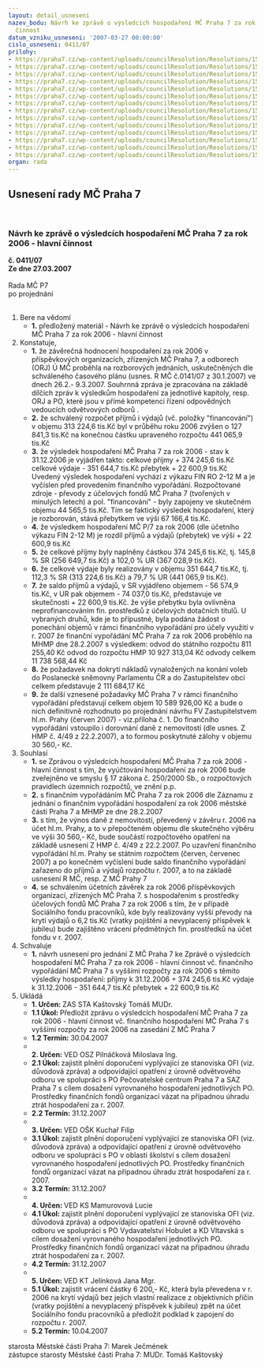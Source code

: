 ```yaml
---
layout: detail_usneseni
nazev_bodu: Návrh ke zprávě o výsledcích hospodaření MČ Praha 7 za rok 2006 - hlavní
  činnost
datum_vzniku_usneseni: '2007-03-27 00:00:00'
cislo_usneseni: 0411/07
prilohy:
- https://praha7.cz/wp-content/uploads/councilResolution/Resolutions/15483/18-finvyp06celkem.doc
- https://praha7.cz/wp-content/uploads/councilResolution/Resolutions/15483/18-4ctvrt06radauvod.doc
- https://praha7.cz/wp-content/uploads/councilResolution/Resolutions/15483/18-4q2006d%c3%advky.doc
- https://praha7.cz/wp-content/uploads/councilResolution/Resolutions/15483/18-fondy06rok.doc
- https://praha7.cz/wp-content/uploads/councilResolution/Resolutions/15483/18-inv064qk.doc
- https://praha7.cz/wp-content/uploads/councilResolution/Resolutions/15483/18-hvpo064q.doc
- https://praha7.cz/wp-content/uploads/councilResolution/Resolutions/15483/18-po4q06ksosz.doc
- https://praha7.cz/wp-content/uploads/councilResolution/Resolutions/15483/18-po4q06zs.doc
- https://praha7.cz/wp-content/uploads/councilResolution/Resolutions/15483/18-po4q06orjoskpo.doc
- https://praha7.cz/wp-content/uploads/councilResolution/Resolutions/15483/18-4qbilance06.xls
- https://praha7.cz/wp-content/uploads/councilResolution/Resolutions/15483/18-4qv%c3%bddaje06.xls
- https://praha7.cz/wp-content/uploads/councilResolution/Resolutions/15483/18-4qp%c5%99%c3%adjmy06.xls
- https://praha7.cz/wp-content/uploads/councilResolution/Resolutions/15483/18-4q06invest.xls
- https://praha7.cz/wp-content/uploads/councilResolution/Resolutions/15483/18-rok2006za.doc
organ: rada
---
```

<div id="ucUsn_pList" class="usn">
	<span><h2>Usnesení rady MČ Praha 7 </h2>
<br></span><div class="standBody">
<span><h3>Návrh ke zprávě o výsledcích hospodaření MČ Praha 7 za rok 2006 - hlavní činnost</h3></span><div class="center">
		<strong>č. 0411/07</strong><br>
	</div>
<div class="center">
		<strong>Ze dne 27.03.2007</strong><br><br>
	</div>Rada MČ P7<br> po projednání<br><br><ol>
<li>Bere na vědomí<ul><li>
<strong>1.</strong> předložený materiál - Návrh ke zprávě o výsledcích hospodaření MČ Praha 7 za rok 2006 - hlavní činnost</li></ul>
</li>
<li>Konstatuje,<ul>
<li>
<strong>1.</strong> že závěrečná hodnocení hospodaření za rok 2006 v příspěvkových organizacích, zřízených MČ Praha 7,  a odborech (ORJ) Ú MČ proběhla na rozborových jednáních,  uskutečněných dle schváleného časového plánu (usnes. R MČ č.0141/07 z 30.1.2007) ve dnech 26.2.- 9.3.2007. Souhrnná zpráva je zpracována na základě dílčích zpráv k výsledkům hospodaření za jednotlivé kapitoly,  resp. ORJ a PO, které jsou v přímé kompetenci řízení odpovědných vedoucích odvětvových odborů .</li>
<li>
<strong>2.</strong> že schválený rozpočet příjmů i výdajů (vč. položky "financování") v objemu 313 224,6 tis.Kč byl v průběhu roku 2006 zvýšen o 127 841,3 tis.Kč na konečnou částku upraveného rozpočtu 441 065,9 tis.Kč</li>
<li>
<strong>3.</strong> že výsledek hospodaření MČ Praha 7 za rok 2006 - stav k 31.12.2006 je vyjádřen takto:  celkové příjmy       	                               +   374 245,6  tis.Kč celkové výdaje       	                               -    351 644,7  tis.Kč přebytek	                                                      +      22 600,9  tis.Kč  Uvedený výsledek hospodaření vychází z výkazu FIN RO 2-12 M a je vyčíslen před provedením   finančního vypořádání. Rozpočtované zdroje - převody z účelových fondů MČ Praha 7 (tvořených v minulých letech)  a pol. "financování" - byly zapojeny ve skutečném objemu 44 565,5 tis.Kč. Tím se faktický výsledek hospodaření, který je rozborován, stává přebytkem ve výši 67 166,4 tis.Kč.</li>
<li>
<strong>4.</strong> že výsledkem hospodaření MČ P/7 za rok 2006 (dle účetního výkazu FIN 2-12 M) je rozdíl příjmů a výdajů (přebytek) ve výši                                  + 22 600,9 tis.Kč 						                             </li>
<li>
<strong>5.</strong> že celkové příjmy byly naplněny částkou 374 245,6  tis.Kč,  tj. 145,8 % SR (256 649,7 tis.Kč) a 102,0 % UR (367 028,9 tis.Kč).</li>
<li>
<strong>6.</strong> že celkové výdaje  byly realizovány v objemu 351 644,7  tis.Kč,  tj. 112,3 % SR (313 224,6 tis.Kč) a   79,7 % UR (441 065,9 tis.Kč).</li>
<li>
<strong>7.</strong> že saldo příjmů a výdajů,  v SR vyjádřeno objemem  -  56 574,9 tis.Kč, v UR pak objemem - 74 037,0 tis.Kč,  představuje ve skutečnosti              +  22 600,9 tis.Kč. že výše přebytku byla ovlivněna neprofinancováním fin. prostředků z účelových dotačních titulů. U vybraných druhů, kde je to přípustné,  byla podána žádost o ponechání objemů v rámci finančního vypořádání pro účely využití v r. 2007     že finanční vypořádání MČ Praha 7 za rok 2006 proběhlo na MHMP dne 28.2.2007 s výsledkem:   odvod do státního rozpočtu					811 255,40 Kč odvod do rozpočtu HMP					       10 927 313,04 Kč odvody celkem                                                                      11 738 568,44 Kč</li>
<li>
<strong>8.</strong> že požadavek na dokrytí nákladů vynaložených na konání voleb do Poslanecké sněmovny Parlamentu    ČR a do Zastupitelstev obcí celkem představuje 2 111 684,17 Kč</li>
<li>
<strong>9.</strong> že další vznesené požadavky MČ Praha 7 v rámci finančního vypořádání představují celkem objem 10 589 926,00 Kč a bude o nich definitivně rozhodnuto po projednání návrhu FV  Zastupitelstvem  hl.m. Prahy (červen 2007) - viz.příloha č. 1.   Do finančního vypořádání vstoupilo i dorovnání daně z nemovitostí (dle usnes. Z HMP č. 4/49   z 22.2.2007), a to formou poskytnuté zálohy v objemu 30 560,- Kč.</li>
</ul>
</li>
<li>Souhlasí<ul>
<li>
<strong>1.</strong> se Zprávou o výsledcích hospodaření MČ Praha 7 za rok 2006 - hlavní činnost s tím, že vyúčtování hospodaření za rok 2006 bude zveřejněno ve smyslu § 17 zákona č. 250/2000 Sb.,  o rozpočtových pravidlech územních rozpočtů,  ve znění p.p. </li>
<li>
<strong>2.</strong> s finančním vypořádáním MČ Praha 7 za rok 2006 dle Záznamu z jednání o finančním vypořádání hospodaření za rok 2006 městské části Praha 7 a MHMP ze dne 28.2.2007</li>
<li>
<strong>3.</strong> s tím, že výnos daně z nemovitostí,  převedený v závěru r. 2006 na účet hl.m. Prahy, a to v přepočteném objemu dle skutečného výběru ve výši 30 560,- Kč,  bude součástí rozpočtového opatření na základě usnesení Z HMP č. 4/49 z 22.2.2007. Po uzavření finančního vypořádání hl.m. Prahy se státním rozpočtem (červen, červenec 2007) a po konečném vyčíslení bude saldo finančního vypořádání zařazeno do příjmů a výdajů rozpočtu r. 2007, a to na základě usnesení R MČ,  resp. Z MČ Prahy 7 </li>
<li>
<strong>4.</strong> se schválením účetních závěrek za rok 2006 příspěvkových organizací,  zřízených MČ Praha 7. s hospodařením s prostředky účelových fondů MČ Praha 7 za rok 2006 s tím, že v případě Sociálního fondu pracovníků, kde byly realizovány vyšší převody na krytí výdajů o 6,2 tis.Kč (vratky pojištění a nevyplacený příspěvek k jubileu) bude zajištěno vrácení předmětných fin. prostředků na účet fondu v r. 2007.        </li>
</ul>
</li>
<li>Schvaluje<ul><li>
<strong>1.</strong> návrh usnesení pro jednání Z MČ Praha  7 ke Zprávě o výsledcích hospodaření MČ Praha 7 za rok 2006 - hlavní činnost vč. finančního vypořádání MČ Praha 7 s vyššími rozpočty  za rok 2006   s těmito výsledky hospodaření:   příjmy k 31.12.2006   	                         +   374 245,6  tis.Kč výdaje k 31.12.2006  	                         -    351 644,7  tis.Kč přebytek  	                                                +      22 600,9  tis.Kč</li></ul>
</li>
<li>Ukládá<ul>
<li>
<strong>1. Určen: </strong>ZAS STA Kaštovský Tomáš MUDr.</li>
<li>
<strong>1.1 Úkol: </strong>Předložit zprávu o výsledcích hospodaření MČ Praha 7 za rok 2006 - hlavní činnost vč. finančního hospodaření MČ Praha 7 s vyššími rozpočty za rok 2006 na zasedání Z MČ Praha 7</li>
<li>
<strong>1.2 Termín: </strong>30.04.2007</li>
<li>
<strong><br>2. Určen: </strong>VED OSZ Pilnáčková Miloslava Ing.</li>
<li>
<strong>2.1 Úkol: </strong>zajistit plnění doporučení vyplývající ze stanoviska OFI (viz. důvodová zpráva) a odpovídající opatření z úrovně odvětvového odboru ve spolupráci s PO Pečovatelské centrum Praha 7 a SAZ Praha 7 s cílem dosažení vyrovnaného hospodaření jednotlivých PO. Prostředky finančních fondů organizací vázat na případnou úhradu ztrát hospodaření za r. 2007.    </li>
<li>
<strong>2.2 Termín: </strong>31.12.2007</li>
<li>
<strong><br>3. Určen: </strong>VED OŠK Kuchař Filip</li>
<li>
<strong>3.1 Úkol: </strong>zajistit plnění doporučení vyplývající ze stanoviska OFI (viz. důvodová zpráva) a odpovídající opatření z úrovně odvětvového odboru ve spolupráci s PO v oblasti školství s cílem dosažení vyrovnaného hospodaření jednotlivých PO. Prostředky finančních fondů organizací vázat na případnou úhradu ztrát hospodaření za r. 2007.    </li>
<li>
<strong>3.2 Termín: </strong>31.12.2007</li>
<li>
<strong><br>4. Určen: </strong>VED KS Mamurovová Lucie</li>
<li>
<strong>4.1 Úkol: </strong>zajistit plnění doporučení vyplývající ze stanoviska OFI (viz. důvodová zpráva) a odpovídající opatření z úrovně odvětvového odboru ve spolupráci s  PO Vydavatelství         Hobulet a KD Vltavská s cílem dosažení vyrovnaného hospodaření jednotlivých PO. Prostředky finančních fondů organizací vázat na případnou úhradu ztrát hospodaření za r. 2007.     </li>
<li>
<strong>4.2 Termín: </strong>31.12.2007</li>
<li>
<strong><br>5. Určen: </strong>VED KT Jelínková Jana Mgr.</li>
<li>
<strong>5.1 Úkol: </strong>zajistit vrácení částky 6 200,- Kč, která byla převedena v r. 2006 na krytí výdajů bez jejich vlastní realizace z objektivních příčin (vratky pojištění a nevyplacený příspěvek k jubileu) zpět na účet Sociálního fondu pracovníků a předložit podklad k zapojení do rozpočtu r. 2007.     </li>
<li>
<strong>5.2 Termín: </strong>10.04.2007</li>
</ul>
</li>
</ol>starosta Městské části Praha 7: Marek Ječmének<br>zástupce starosty Městské části Praha 7: MUDr. Tomáš Kaštovský 
</div>
</div>